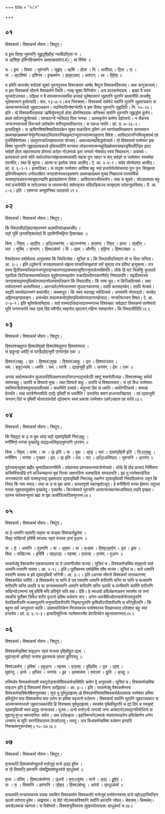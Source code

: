 +++
title = "०८१"

+++


## ०१
विश्वकर्मा। विश्वकर्मा भौवनः। त्रिष्टुप्।

य इ॒मा विश्वा॒ भुव॑नानि॒ जुह्व॒दृषि॒र्होता॒ न्यसी॑दत्पि॒ता नः॑ ।  
स आ॒शिषा॒ द्रवि॑णमि॒च्छमा॑नः प्रथम॒च्छदव॑रा{4}॒ आ वि॑वेश ॥

यः । इ॒मा । विश्वा॑ । भुव॑नानि । जुह्व॑त् । ऋषिः॑ । होता॑ । नि । असी॑दत् । पि॒ता । नः॒ ।  
सः । आ॒ऽशिषा॑ । द्रवि॑णम् । इ॒च्छमा॑नः । प्र॒थ॒म॒ऽछत् । अव॑रान् । आ । वि॒वे॒श॒ ॥

य इमेति सप्तर्चम् त्रयोदशं सूक्तं भुवनपुत्रस्य विश्वक्रमण आर्षम् त्रैष्टुभं विश्वकर्मदैवत्यम्। तथा चानुक्रान्तम्। य इमा विश्वकर्मा भौवनो वैश्वकर्मनं त्विति। गतह् सूक्त विनियोगः। अत्र वाजसनेयकम् । ब्राह्मा वै स्वयं भूत्सपोऽतप्यत। तदैक्षत न वै तपस्यानन्त्यमस्ति हन्ताहं भूतेष्वात्मानं जुहवानि भूतानि चात्मनीति तत्सर्वेषु भूतेष्वात्मानं हुत्वेत्यादि। शत. १३-७-१।अत्र निरुक्तम्। विश्वकर्मा सर्वमेधे सर्वानि भुतानि जुहवांचकार स आत्मानमप्यन्ततो जुहवाञ्चकार। तदभिवादिन्येषर्ग्भवति य इमा विश्वा भुवनानि जुह्वदिति। नि. १०-२६। इति। यो विश्वकर्मैतन्नामक ऋषिर्भुवनपुत्रो होता होमनिष्पादकः सन्विश्वा सर्वानि भुवनानि जुह्वद्धोमं कुर्वन्। प्रथमं सर्वंजगद्धुत्वेत्यर्थः। पश्चादग्नौ न्यसिदत् पिता जनकः। आत्मकृतेन कर्मणा देहोत्पत्तेः। न चैकस्य जन्यजनकभावो विरुध्यते तपोबलेन शरीरद्वयस्वीकारात्। स एकधा भवति। छां. उ. ७-२६-२। इत्यादिश्रुतेः। स ऋषिराशिषाशिष्प्रतिपादकेन सूक्त वाकादिना द्रविणं धनं स्वर्गाख्यमिच्छमानः कामयमानः प्रथमच्छत्प्रथममग्नेर्भुवनैराच्छादयितावरान्विप्रकृष्टान्भूतान्स्वात्मनाहुताना विवेश। आविष्टवानग्निमित्युक्तार्थ एव पुनर्विशेषेणोक्तः। एवमुत्तरत्राधियज्ञपरतया योज्यम्। अथाध्यात्मप्रसिद्ध्योच्यते। यो विश्वकर्मा परमेश्वर इमा विश्वा भुवनानि जुह्वत्प्रलयकाले पृथिव्यादीनि मान्सप्त लोकान्स्वात्मन्यहुतिप्रक्षेपवत्सम्हरन्नृषिरतीन्द्रिय द्रष्टा सर्वज्ञो होता संहाररूपस्य होमस्य कर्र्ता नोऽस्माकं इता जनको नोषसाद स्वयं स्थितवान्। अयमर्थः। प्रलयकाले प्राप्ते सति सर्वाल्लोकान्संहृत्यास्माकमपि संहत्रा पुनः स्रष्टा च सन् सर्वज्ञो यः परमेश्वरः स्वयमेक एवासीत्। तथा हि श्रुतयः। आत्मा वा इदमेक एवाग्र आसीत्। ऐ. आ. २-४-१। सदेव सोम्येदमग्र आसीत्। छां. उ. ६-२-१। इत्यादिकाः। स तादृशः परमेश्वर आशिषा बहुः स्यां प्रजायेयेत्येवंरूपया पुनः पुनः सिसृक्षया द्रविणमिच्छमानः धनोपलक्षितं जगद्भोगमाकाङ्क्षमाणः प्रथमच्छत्प्रथमं मुख्यं निष्प्रपञ्चं पारमार्थिकं रूपमावृण्वन्नवरान्स्वसृष्टान्प्राणि हृदयप्रदेशाना विवेश। आविष्टवाञ्जीवरूपेण। तथा च श्रूयते। सोऽकामयत बहुः स्यां प्रजायेयेति स तपोऽतप्यत स तपस्तप्त्वेदं सर्वमसृजत यदिदङ्किञ्च तत्सृष्ट्वा तदेवानुप्राविशत्। तै. आ. ८-६। इति । एवमन्या अप्युपनिषद उदाहार्याः॥१॥

## ०२
विश्वकर्मा। विश्वकर्मा भौवनः। त्रिष्टुप्।

किं स्वि॑दासीदधि॒ष्ठान॑मा॒रम्भ॑णं कत॒मत्स्वि॑त्क॒थासी॑त् ।  
यतो॒ भूमिं॑ ज॒नय॑न्वि॒श्वक॑र्मा॒ वि द्यामौर्णो॑न्महि॒ना वि॒श्वच॑क्षाः ॥

किम् । स्वि॒त् । आ॒सी॒त् । अ॒धि॒ऽस्थान॑म् । आ॒ऽरम्भ॑णम् । क॒त॒मत् । स्वि॒त् । क॒था । आ॒सी॒त् ।  
यतः॑ । भूमि॑म् । ज॒नय॑न् । वि॒श्वऽक॑र्मा । वि । द्याम् । और्णो॑त् । म॒हि॒ना । वि॒श्वऽच॑क्षाः ॥

वैश्वदेवस्य पशोर्वपाया अनुवाक्या किं स्विदित्येषा। सूत्रितं च। किं स्विदासीदधिष्ठानं यो नः पिता जनिता। आ. ३-८। इति॥पूर्वमन्त्रे जगत्प्रलयकाले संहृत्य पश्चात्सिसृक्षायां सर्वं सृष्ट्वा तत्र प्रविष्ट इत्युक्तम्। तत्र तस्य द्वितीयस्याधिष्ठानजगदुपादानकारणाद्यसम्भवात्सृष्टिरनुपपन्नेत्याक्षिपति। लोके हि घटं चिकीर्षुः कुलालो गृहादिकं किञ्चित्स्थानमधिष्ठाय मृद्रूपेणारम्भद्रव्येण चक्रादिरूपैरुपकरणैर्घटं निष्पादयति। तद्वदीस्वरस्य जगदाश्रयद्यावापृथिव्योरुत्पादनवेलायामधिष्ठानं किं स्विदासीत्। किं नामा भूत्। न किञ्चिदित्यर्थः। तथा तयोरारम्भणं कतमस्त्वित्। आरभ्यतेऽनेनेत्यारम्भण मुपादानकारणम्। तदपि कतमद्भवेत्। तदपि नेत्यर्थः। यद्यपि सम्भवेदारम्भणं कथासीत्। कथमभूत्। किं स्वयं सदसद्वा भवेदित्यर्थः। उभयमपि नोपपद्यते। सच्चेत् अद्वैतभङ्गप्रसङ्गः। असच्चॆत् सदात्मकयोर्द्यावापृथिव्योरुपादानानर्हत्वात्। नान्यत्किञ्चन मिषत्। ऐ. आ. २-४-१। इति श्रुतेश्चेत्यभिप्रायः। यतो यस्मादधिष्ठानादारम्भणाच्च विश्वचक्षाः सर्वद्रष्टा विश्वकर्मा परमेश्वरो भूमिं जनयन्वर्तते तथा द्याम् दिवं व्यौर्णोत् व्यवृणोत् सृष्टवान् महिना स्वमहत्त्वेन। किं स्विदासीदिति॥२॥

## ०३
विश्वकर्मा। विश्वकर्मा भौवनः। त्रिष्टुप्।

वि॒श्वत॑श्चक्षुरु॒त वि॒श्वतो॑मुखो वि॒श्वतो॑बाहुरु॒त वि॒श्वत॑स्पात् ।  
सं बा॒हुभ्यां॒ धम॑ति॒ सं पत॑त्रै॒र्द्यावा॒भूमी॑ ज॒नय॑न्दे॒व एकः॑ ॥

वि॒श्वतः॑ऽचक्षुः । उ॒त । वि॒श्वतः॑ऽमुखः । वि॒श्वतः॑ऽबाहुः । उ॒त । वि॒श्वतः॑ऽपात् ।  
सम् । बा॒हुऽभ्या॑म् । धम॑ति । सम् । पत॑त्रैः । द्यावा॒भूमी॒ इति॑ । ज॒नय॑न् । दे॒वः । एकः॑ ॥

अनया सर्वात्मकत्वेन कुलालादिविलक्षणत्वादधिष्ग्ठानाद्यभावेऽपि स्रष्टुं शक्नोतीत्याह। विश्वतश्चक्षुः सर्वतो व्याप्तचक्षुः। उतापि च विश्वतो मुखः। तथा विश्वतो बाहुः। उतापि च विश्वतस्पात्। स एवं विधः परमेश्वरः स्वस्मिंस्त्रैलोक्यमुत्पादयतीत्यर्थः। कथमिति उच्यते। बाहुभ्यां दिवं सं धमति। धमतिर्गरिकर्मा। सम्यक् प्रेरयति। तथा पतत्रैर्गमनशीलैः पाद्यैः पृथिवीं सं धमतीति। उभयोरेव श्रवणं प्राधान्याभिप्रायम् । एवं द्यावाभूमी जनयन् दिवं च पृथिवीं चोत्पादयन्देवो द्योतमानः स्वयं प्रकाशः परमेश्वरः एकोऽसहाय एव वर्तते॥३॥

## ०४
विश्वकर्मा। विश्वकर्मा भौवनः। त्रिष्टुप्।

किं स्वि॒द्वनं॒ क उ॒ स वृ॒क्ष आ॑स॒ यतो॒ द्यावा॑पृथि॒वी नि॑ष्टत॒क्षुः ।  
मनी॑षिणो॒ मन॑सा पृ॒च्छतेदु॒ तद्यद॒ध्यति॑ष्ठ॒द्भुव॑नानि धा॒रय॑न् ॥

किम् । स्वि॒त् । वन॑म् । कः । ऊं॒ इति॑ । सः । वृ॒क्षः । आ॒स॒ । यतः॑ । द्यावा॑पृथि॒वी इति॑ । निः॒ऽत॒त॒क्षुः ।  
मनी॑षिणः । मन॑सा । पृ॒च्छत॑ । इत् । ऊं॒ इति॑ । तत् । यत् । अ॒धि॒ऽअति॑ष्ठत् । भुव॑नानि । धा॒रय॑न् ॥

पूर्वस्यामृच्युक्तं ब्रह्मैव भूम्यादिकारणमिति। तदेवानया प्रश्नकथनव्याजेनोच्यते। लोके हि प्रौढं प्रासादं निर्मिमाणः कस्मिंश्चित्प्रौढे वने कञ्चिन्महान्तं वृक्षं भित्त्वा तक्षणादिना स्तम्बादिकं सम्पादयति। इह तु परमेश्वरप्रेरिता जगत्स्रष्टारो यतो यस्माद्वनाद्यं वृक्षमादाय द्यावापृथिवी निष्टतक्षुः तक्षणेन द्यावापृथिव्यौ निष्पादितवन्तः तद्वनं किं स्वित् किं नाम स्यात्। तथा क उ स वृक्ष आस। कस्तादृशो महान्वृक्षोऽभूत्। हे मनीशिणो मनस ईश्वराः तदुभयं मनसा जुज्ञासायुक्तेन पृच्छतेदु। पृच्छतैव। किञ्चेश्वरो भुवनानि धारयन्यत्स्थानमध्यतिष्ठत् तदपि पृच्छत। एतस्य सर्वस्याप्युत्तरं ब्रह्म स वृक्ष आसीदित्यादिकमुत्तरम्॥४॥

## ०५
विश्वकर्मा। विश्वकर्मा भौवनः। त्रिष्टुप्।

या ते॒ धामा॑नि पर॒माणि॒ याव॒मा या म॑ध्य॒मा वि॑श्वकर्मन्नु॒तेमा ।  
शिक्षा॒ सखि॑भ्यो ह॒विषि॑ स्वधावः स्व॒यं य॑जस्व त॒न्वं॑ वृधा॒नः ॥

या । ते॒ । धामा॑नि । प॒र॒माणि॑ । या । अ॒व॒मा । या । म॒ध्य॒मा । वि॒श्व॒ऽक॒र्म॒न् । उ॒त । इ॒मा ।  
शिक्ष॑ । सखि॑ऽभ्यः । ह॒विषि॑ । स्व॒धा॒ऽवः॒ । स्व॒यम् । य॒ज॒स्व॒ । त॒न्व॑म् । वृ॒धा॒नः ॥

साकमेधेषु वैश्वकर्मण एककपालस्य या ते धामानीत्येषा याज्या। सूत्रितं च। विश्वकर्मन्हविषा वावृहानो याते धामानि परमाणि यावमा। आ. २-१८। इति॥ पूर्वोक्तस्य पशोर्हविष एवैष याज्या। सूत्रितं च। याते धामानि परमाणि यावमा य इमे द्यावापृथिवी जनित्री। आ. ३-८। इति॥अनया भौवनो विश्वकर्मा जगत्कारनम् विश्वकर्मदेवं स्तौति। हे विश्वकर्मन् या यानि ते तव परमाणि धामानि शरीराणि सन्ति या यानि च मध्यमानि शरीराणि सन्ति उतापि च या यान्यवमावमानि धामानि शरीराणि सन्ति उतापि च तानीमानि सर्वाणि शरीराणि सखिभ्योऽस्मभ्यं यषुं हविषि मयि हविर्भूते सति शक्ष। देहि। हे स्वधावो हविर्लक्षनान्नवन् स्वयमेव त्वं तन्वं स्वकीयं पूर्वोक्तं त्रिविधं शरीरं वृधानो हविषा वर्धमानः सन्। अनेन धामत्रैविध्योपन्यासेनोत्तमभुतानि देवादिशरीराणि मध्यमभूतानि मनुष्यादिशरीराणि निकृष्टभूतानि कृमिकीटादिशरीराणि च परिगृहीतानि। किं बहुना सर्वं जगदुपात्तं भवति। उक्तव्यतिरेकेण निरवयवस्य परमेश्वरस्य विग्रहाभवात् तदैक्शत बहुः स्यां प्रजायेय। छां. उ. ६-२-३। इत्यादिश्रुतिभ्यः परमेश्वरस्यैव देवादिभेदेन बहुभावावगमात्॥५॥

## ०६
विश्वकर्मा। विश्वकर्मा भौवनः। त्रिष्टुप्।

विश्व॑कर्मन्ह॒विषा॑ वावृधा॒नः स्व॒यं य॑जस्व पृथि॒वीमु॒त द्याम् ।  
मुह्य॑न्त्व॒न्ये अ॒भितो॒ जना॑स इ॒हास्माकं॑ म॒घवा॑ सू॒रिर॑स्तु ॥

विश्व॑ऽकर्मन् । ह॒विषा॑ । व॒वृ॒धा॒नः । स्व॒यम् । य॒ज॒स्व॒ । पृ॒थि॒वीम् । उ॒त । द्याम् ।  
मुह्य॑न्तु । अ॒न्ये । अ॒भितः॑ । जना॑सः । इ॒ह । अ॒स्माक॑म् । म॒घऽवा॑ । सू॒रिः । अ॒स्तु॒ ॥

तस्मिन्नेव वैश्वकर्मणपशौ वपापुरोडाशयोर्विश्वकर्मन्हविषेति क्रमेण द्वे अनुवाक्ये। सुत्रितं च। विश्वकर्मन्हविषा वावृधान इति द्वे विश्वकर्मा विमना आद्विहायाः। आ. ३-८। इति। साकमेधेषु वैश्वकर्मणस्य विश्वकर्मन्हविषेत्येषैवानुवाक्या। सुत्रं तु पूर्वमुदाहृतम्॥हे विश्वकर्मन्विश्वविषयकर्मन्नेतन्नामक परमेश्वर हविषा हविर्भूतेन मया विश्वकर्मणा मया दत्तेन वा हविषा ववृधानो वर्धमानः। विश्वकर्मा सर्वाणि भूतानि जुहवाञ्चकार स आत्मानमप्यन्ततो जुहवाञ्चकारेति हि निरुक्तम् पूर्वमुदाहृतम्। स्वयमेव पृथिवीमुतापि च द्यां दिवं च स्वसृष्टे द्यावापृथिव्यौ स्वयं प्रवृद्धः सन्यजस्व। पूजय। अन्ये मत्तोऽन्ये जनासो जना अयष्टारोऽस्मद्यागविरोधिनो वा मुह्यन्तु मुग्धा भवन्त्वभितः सर्वतः। अथ परोक्षकृतः। इहास्मिन्यगेऽस्माकं मघवास्मत्प्रत्तेन हविर्लक्षणेन धनेन धनवान् स सूरिः स्वर्गादिफलस्य प्रेरकोऽस्तु। भवतु। अत्र विध्वकर्मन्हविषा वर्धमान इत्यादि निरुक्तमनुसन्धेयम्॥ १०-२७॥६॥

## ०७
विश्वकर्मा। विश्वकर्मा भौवनः। त्रिष्टुप्।

वा॒चस्पतिं॑ वि॒श्वक॑र्माणमू॒तये॑ मनो॒जुवं॒ वाजे॑ अ॒द्या हु॑वेम ।  
स नो॒ विश्वा॑नि॒ हव॑नानि जोषद्वि॒श्वश॑म्भू॒रव॑से सा॒धुक॑र्मा ॥

वा॒चः । पति॑म् । वि॒श्वऽक॑र्माणम् । ऊ॒तये॑ । म॒नः॒ऽजुव॑म् । वाजे॑ । अ॒द्य । हु॒वे॒म॒ ।  
सः । नः॒ । विश्वा॑नि । हव॑नानि । जो॒ष॒त् । वि॒श्वऽश॑म्भूः । अव॑से । सा॒धुऽक॑र्मा ॥

वाचस्पतिं मन्त्रात्मकस्य वचसः स्वामिनं विश्वकर्माणं विश्वकर्तारं मनोजुवं मनोवेगगमनम् वाजे यज्ञेऽद्यास्मिन्दिन ऊतये तर्पणाय हुवेम। आह्वयाम। स देवो नोऽस्माकंविश्वानि सर्वानि हवनानि जोषत्। सेवताम्। किमर्थम्। अवसेऽस्माकं रक्षणाय। स विशेष्यते। विश्वशंभूर्विश्वस्य सुखस्योत्पादकः साधुकर्मा च॥७॥
